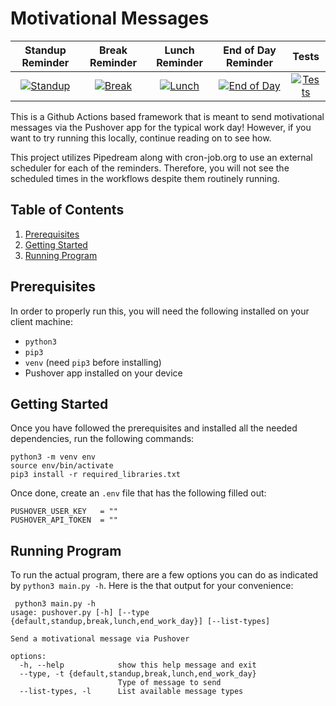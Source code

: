 # Motivational Messages

| Standup Reminder | Break Reminder | Lunch Reminder | End of Day Reminder | Tests |
|:----------------:|:--------------:|:--------------:|:-------------------:|:-----:|
| [![Standup](https://github.com/markusewalker/motivational-messages/actions/workflows/standup.yml/badge.svg?branch=main)](https://github.com/markusewalker/motivational-messages/actions/workflows/standup.yml) | [![Break](https://github.com/markusewalker/motivational-messages/actions/workflows/break.yml/badge.svg?branch=main)](https://github.com/markusewalker/motivational-messages/actions/workflows/break.yml) | [![Lunch](https://github.com/markusewalker/motivational-messages/actions/workflows/lunch.yml/badge.svg?branch=main)](https://github.com/markusewalker/motivational-messages/actions/workflows/lunch.yml) | [![End of Day](https://github.com/markusewalker/motivational-messages/actions/workflows/eod.yml/badge.svg?branch=main)](https://github.com/markusewalker/motivational-messages/actions/workflows/eod.yml) | [![Tests](https://github.com/markusewalker/motivational-messages/actions/workflows/run-tests.yml/badge.svg?branch=main)](https://github.com/markusewalker/motivational-messages/actions/workflows/run-tests.yml) |

This is a Github Actions based framework that is meant to send motivational messages via the Pushover app for the typical work day! However, if you want to try running this locally, continue reading on to see how.

This project utilizes Pipedream along with cron-job.org to use an external scheduler for each of the reminders. Therefore, you will not see the scheduled times in the workflows despite them routinely running.

## Table of Contents
1. [Prerequisites](#Prerequisites)
2. [Getting Started](#Getting-Started)
3. [Running Program](#Running-Program)

## Prerequisites
In order to properly run this, you will need the following installed on your client machine:

- `python3`
- `pip3`
- `venv` (need `pip3` before installing)
- Pushover app installed on your device

## Getting Started
Once you have followed the prerequisites and installed all the needed dependencies, run the following commands:

```
python3 -m venv env
source env/bin/activate
pip3 install -r required_libraries.txt
```

Once done, create an `.env` file that has the following filled out:

```
PUSHOVER_USER_KEY   = ""
PUSHOVER_API_TOKEN  = ""
```

## Running Program
To run the actual program, there are a few options you can do as indicated by `python3 main.py -h`. Here is the that output for your convenience:

```
 python3 main.py -h
usage: pushover.py [-h] [--type {default,standup,break,lunch,end_work_day}] [--list-types]

Send a motivational message via Pushover

options:
  -h, --help            show this help message and exit
  --type, -t {default,standup,break,lunch,end_work_day}
                        Type of message to send
  --list-types, -l      List available message types
```
